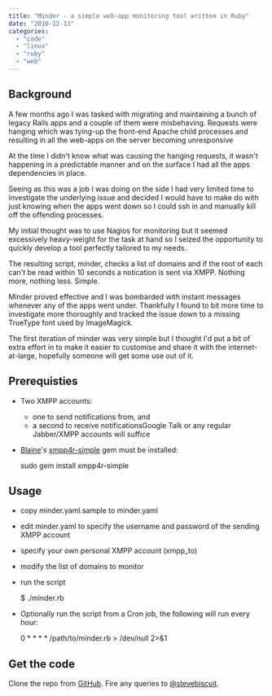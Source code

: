 ```yaml
---
title: "Minder - a simple web-app monitoring tool written in Ruby"
date: "2010-12-13"
categories: 
  - "code"
  - "linux"
  - "ruby"
  - "web"
---
```


## Background

A few months ago I was tasked with migrating and maintaining a bunch of legacy Rails apps and a couple of them were misbehaving. Requests were hanging which was tying-up the front-end Apache child processes and resulting in all the web-apps on the server becoming unresponsive

At the time I didn't know what was causing the hanging requests, it wasn't happening in a predictable manner and on the surface I had all the apps dependencies in place.

Seeing as this was a job I was doing on the side I had very limited time to investigate the underlying issue and decided I would have to make do with just knowing when the apps went down so I could ssh in and manually kill off the offending processes.

My initial thought was to use Nagios for monitoring but it seemed excessively heavy-weight for the task at hand so I seized the opportunity to quickly develop a tool perfectly tailored to my needs.

The resulting script, minder, checks a list of domains and if the root of each can't be read within 10 seconds a notication is sent via XMPP. Nothing more, nothing less. Simple.

Minder proved effective and I was bombarded with instant messages whenever any of the apps went under. Thankfully I found to bit more time to investigate more thoroughly and tracked the issue down to a missing TrueType font used by ImageMagick.

The first iteration of minder was very simple but I thought I'd put a bit of extra effort in to make it easier to customise and share it with the internet-at-large, hopefully someone will get some use out of it.

## Prerequisties

- Two XMPP accounts:
    
    - one to send notifications from, and
    - a second to receive notificationsGoogle Talk or any regular Jabber/XMPP accounts will suffice
- [Blaine](http://twitter.com/Blaine)'s [xmpp4r-simple](http://github.com/blaine/xmpp4r-simple) gem must be installed:
    
    sudo gem install xmpp4r-simple
    

## Usage

- copy minder.yaml.sample to minder.yaml
- edit minder.yaml to specify the username and password of the sending XMPP account
- specify your own personal XMPP account (xmpp\_to)
- modify the list of domains to monitor
- run the script
    
    $ ./minder.rb
    
- Optionally run the script from a Cron job, the following will run every hour:
    
    0 \* \* \* \* /path/to/minder.rb > /dev/null 2>&1
    

## Get the code

Clone the repo from [GitHub](https://github.com/stevenwilkin/minder). Fire any queries to [@stevebiscuit](http://twitter.com/stevebiscuit).
